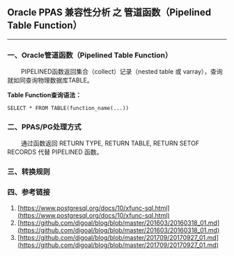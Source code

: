 ## Oracle PPAS 兼容性分析 之 管道函数（Pipelined Table Function）
---

### 一、Oracle管道函数（Pipelined Table Function）

&nbsp;&nbsp;&nbsp;&nbsp;&nbsp;&nbsp;&nbsp;&nbsp;PIPELINED函数返回集合（collect）记录（nested table 或 varray），查询就如同查询物理数据库TABLE。

**Table Function查询语法：**
```
SELECT * FROM TABLE(function_name(...))
```


### 二、PPAS/PG处理方式

&nbsp;&nbsp;&nbsp;&nbsp;&nbsp;&nbsp;&nbsp;&nbsp;通过函数返回 RETURN TYPE, RETURN TABLE, RETURN SETOF RECORDS 代替 PIPELINED 函数。


### 三、转换规则


### 四、参考链接
1. [https://www.postgresql.org/docs/10/xfunc-sql.html](https://www.postgresql.org/docs/10/xfunc-sql.html)
2. [https://github.com/digoal/blog/blob/master/201603/20160318_01.md](https://github.com/digoal/blog/blob/master/201603/20160318_01.md)
3. [https://github.com/digoal/blog/blob/master/201709/20170927_01.md](https://github.com/digoal/blog/blob/master/201709/20170927_01.md)



